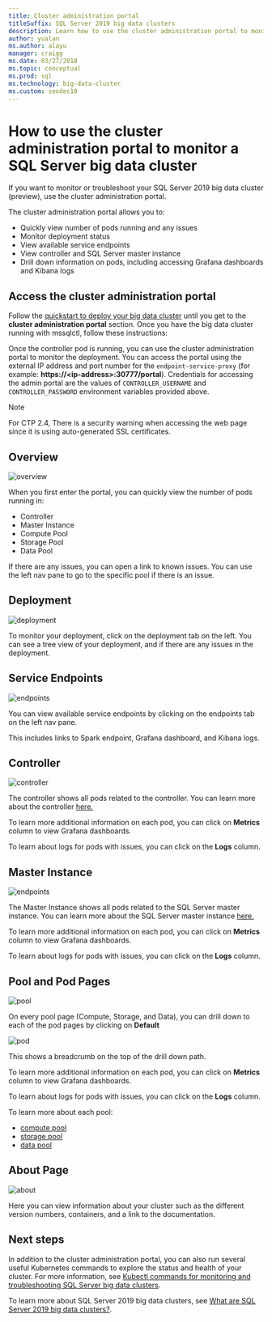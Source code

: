 ```yaml
---
title: Cluster administration portal
titleSuffix: SQL Server 2019 big data clusters
description: Learn how to use the cluster administration portal to monitor SQL Server 2019 big data clusters (preview).
author: yualan
ms.author: alayu
manager: craigg
ms.date: 03/27/2018
ms.topic: conceptual
ms.prod: sql
ms.technology: big-data-cluster
ms.custom: seodec18
---
```


# How to use the cluster administration portal to monitor a SQL Server big data cluster

If you want to monitor or troubleshoot your SQL Server 2019 big data cluster (preview), use the cluster administration portal.

The cluster administration portal allows you to:
- Quickly view number of pods running and any issues
- Monitor deployment status
- View available service endpoints
- View controller and SQL Server master instance
- Drill down information on pods, including accessing Grafana dashboards and Kibana logs

## Access the cluster administration portal

Follow the [quickstart to deploy your big data cluster](quickstart-big-data-cluster-deploy.md) until you get to the **cluster administration portal** section. Once you have the big data cluster running with mssqlctl, follow these instructions:

Once the controller pod is running, you can use the cluster administration portal to monitor the deployment. You can access the portal using the external IP address and port number for the `endpoint-service-proxy` (for example: **https://\<ip-address\>:30777/portal**). Credentials for accessing the admin portal are the values of `CONTROLLER_USERNAME` and `CONTROLLER_PASSWORD` environment variables provided above.

> [!NOTE]
> For CTP 2.4, There is a security warning when accessing the web page since it is using auto-generated SSL certificates.

## Overview

![overview](./media/cluster-admin-portal/portal-overview.png)

When you first enter the portal, you can quickly view the number of pods running in:
- Controller
- Master Instance
- Compute Pool
- Storage Pool
- Data Pool

If there are any issues, you can open a link to known issues. You can use the left nav pane to go to the specific pool if there is an issue.

## Deployment

![deployment](./media/cluster-admin-portal/portal-deployment.png)

To monitor your deployment, click on the deployment tab on the left. You can see a tree view of your deployment, and if there are any issues in the deployment.

## Service Endpoints

![endpoints](./media/cluster-admin-portal/portal-endpoints.png)

You can view available service endpoints by clicking on the endpoints tab on the left nav pane.

This includes links to Spark endpoint, Grafana dashboard, and Kibana logs.

## Controller

![controller](./media/cluster-admin-portal/portal-controller.png)

The controller shows all pods related to the controller. You can learn more about the controller [here.](concept-controller.md)

To learn more additional information on each pod, you can click on **Metrics** column to view Grafana dashboards.

To learn about logs for pods with issues, you can click on the **Logs** column.

## Master Instance

![endpoints](./media/cluster-admin-portal/portal-master.png)

The Master Instance shows all pods related to the SQL Server master instance. You can learn more about the SQL Server master instance [here.](concept-master-instance.md)

To learn more additional information on each pod, you can click on **Metrics** column to view Grafana dashboards.

To learn about logs for pods with issues, you can click on the **Logs** column.

## Pool and Pod Pages

![pool](./media/cluster-admin-portal/portal-data-pool.png)

On every pool page (Compute, Storage, and Data), you can drill down to each of the pod pages by clicking on **Default**

![pod](./media/cluster-admin-portal/portal-data-default-pool.png)

This shows a breadcrumb on the top of the drill down path.

To learn more additional information on each pod, you can click on **Metrics** column to view Grafana dashboards.

To learn about logs for pods with issues, you can click on the **Logs** column.

To learn more about each pool:
- [compute pool](concept-compute-pool.md)
- [storage pool](concept-storage-pool.md)
- [data pool](concept-data-pool.md)

## About Page

![about](./media/cluster-admin-portal/portal-about.png)

Here you can view information about your cluster such as the different version numbers, containers, and a link to the documentation.

## Next steps

In addition to the cluster administration portal, you can also run several useful Kubernetes commands to explore the status and health of your cluster. For more information, see [Kubectl commands for monitoring and troubleshooting SQL Server big data clusters](cluster-troubleshooting-commands.md).

To learn more about SQL Server 2019 big data clusters, see [What are SQL Server 2019 big data clusters?](big-data-cluster-overview.md).
